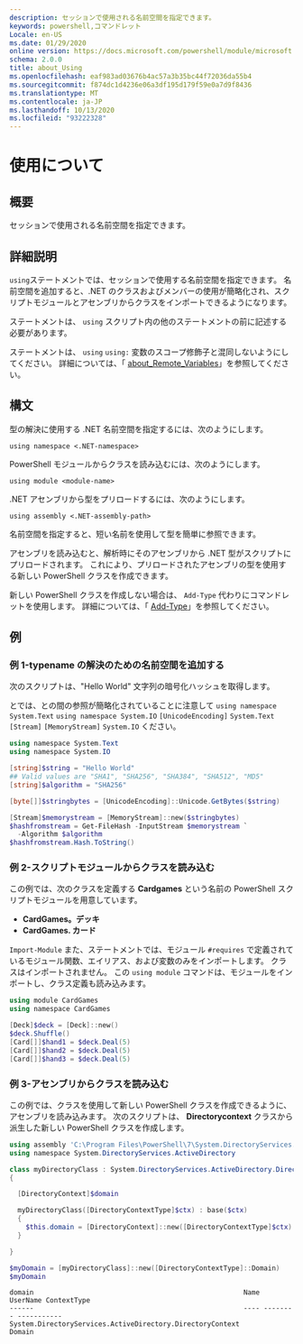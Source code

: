```yaml
---
description: セッションで使用される名前空間を指定できます。
keywords: powershell,コマンドレット
Locale: en-US
ms.date: 01/29/2020
online version: https://docs.microsoft.com/powershell/module/microsoft.powershell.core/about/about_using?view=powershell-7.1&WT.mc_id=ps-gethelp
schema: 2.0.0
title: about_Using
ms.openlocfilehash: eaf983ad03676b4ac57a3b35bc44f72036da55b4
ms.sourcegitcommit: f874dc1d4236e06a3df195d179f59e0a7d9f8436
ms.translationtype: MT
ms.contentlocale: ja-JP
ms.lasthandoff: 10/13/2020
ms.locfileid: "93222328"
---
```

# <a name="about-using"></a>使用について

## <a name="short-description"></a>概要
セッションで使用される名前空間を指定できます。

## <a name="long-description"></a>詳細説明

`using`ステートメントでは、セッションで使用する名前空間を指定できます。 名前空間を追加すると、.NET のクラスおよびメンバーの使用が簡略化され、スクリプトモジュールとアセンブリからクラスをインポートできるようになります。

ステートメントは、 `using` スクリプト内の他のステートメントの前に記述する必要があります。

ステートメントは、 `using` `using:` 変数のスコープ修飾子と混同しないようにしてください。 詳細については、「 [about_Remote_Variables](about_Remote_Variables.md)」を参照してください。

## <a name="syntax"></a>構文

型の解決に使用する .NET 名前空間を指定するには、次のようにします。

```
using namespace <.NET-namespace>
```

PowerShell モジュールからクラスを読み込むには、次のようにします。

```
using module <module-name>
```

.NET アセンブリから型をプリロードするには、次のようにします。

```
using assembly <.NET-assembly-path>
```

名前空間を指定すると、短い名前を使用して型を簡単に参照できます。

アセンブリを読み込むと、解析時にそのアセンブリから .NET 型がスクリプトにプリロードされます。 これにより、プリロードされたアセンブリの型を使用する新しい PowerShell クラスを作成できます。

新しい PowerShell クラスを作成しない場合は、 `Add-Type` 代わりにコマンドレットを使用します。 詳細については、「 [Add-Type](xref:Microsoft.PowerShell.Utility.Add-Type)」を参照してください。

## <a name="examples"></a>例

### <a name="example-1---add-namespaces-for-typename-resolution"></a>例 1-typename の解決のための名前空間を追加する

次のスクリプトは、"Hello World" 文字列の暗号化ハッシュを取得します。

とでは、との間の参照が簡略化されていることに注意して `using namespace System.Text` `using namespace System.IO` `[UnicodeEncoding]` `System.Text` `[Stream]` `[MemoryStream]` `System.IO` ください。

```powershell
using namespace System.Text
using namespace System.IO

[string]$string = "Hello World"
## Valid values are "SHA1", "SHA256", "SHA384", "SHA512", "MD5"
[string]$algorithm = "SHA256"

[byte[]]$stringbytes = [UnicodeEncoding]::Unicode.GetBytes($string)

[Stream]$memorystream = [MemoryStream]::new($stringbytes)
$hashfromstream = Get-FileHash -InputStream $memorystream `
  -Algorithm $algorithm
$hashfromstream.Hash.ToString()
```

### <a name="example-2---load-classes-from-a-script-module"></a>例 2-スクリプトモジュールからクラスを読み込む

この例では、次のクラスを定義する **Cardgames** という名前の PowerShell スクリプトモジュールを用意しています。

- **CardGames。デッキ**
- **CardGames. カード**

`Import-Module` また、ステートメントでは、モジュール `#requires` で定義されているモジュール関数、エイリアス、および変数のみをインポートします。 クラスはインポートされません。 この `using module` コマンドは、モジュールをインポートし、クラス定義も読み込みます。

```powershell
using module CardGames
using namespace CardGames

[Deck]$deck = [Deck]::new()
$deck.Shuffle()
[Card[]]$hand1 = $deck.Deal(5)
[Card[]]$hand2 = $deck.Deal(5)
[Card[]]$hand3 = $deck.Deal(5)
```

### <a name="example-3---load-classes-from-an-assembly"></a>例 3-アセンブリからクラスを読み込む

この例では、クラスを使用して新しい PowerShell クラスを作成できるように、アセンブリを読み込みます。 次のスクリプトは、 **Directorycontext** クラスから派生した新しい PowerShell クラスを作成します。

```powershell
using assembly 'C:\Program Files\PowerShell\7\System.DirectoryServices.dll'
using namespace System.DirectoryServices.ActiveDirectory

class myDirectoryClass : System.DirectoryServices.ActiveDirectory.DirectoryContext
{

  [DirectoryContext]$domain

  myDirectoryClass([DirectoryContextType]$ctx) : base($ctx)
  {
    $this.domain = [DirectoryContext]::new([DirectoryContextType]$ctx)
  }

}

$myDomain = [myDirectoryClass]::new([DirectoryContextType]::Domain)
$myDomain
```

```Output
domain                                                    Name UserName ContextType
------                                                    ---- -------- -----------
System.DirectoryServices.ActiveDirectory.DirectoryContext                    Domain
```

